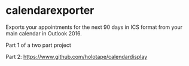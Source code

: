 # calendarexporter

Exports your appointments for the next 90 days in ICS format from your main calendar in Outlook 2016.

Part 1 of a two part project

Part 2: https://www.github.com/holotape/calendardisplay
